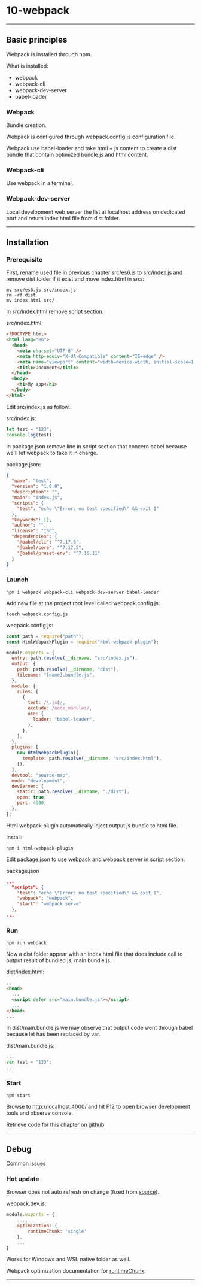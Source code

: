 # 10-webpack

---

## Basic principles

Webpack is installed through npm.

What is installed:

- webpack
- webpack-cli
- webpack-dev-server
- babel-loader

### Webpack

Bundle creation.

Webpack is configured through webpack.config.js configuration file.

Webpack use babel-loader and take html + js content to create a dist bundle that contain optimized bundle.js and html content.

### Webpack-cli

Use webpack in a terminal.

### Webpack-dev-server

Local development web server the list at localhost address on dedicated port and return index.html file from dist folder.

---

## Installation

### Prerequisite

First, rename used file in previous chapter src/es6.js to src/index.js and remove dist folder if it exist and move index.html in src/:

```console
mv src/es6.js src/index.js
rm -rf dist
mv index.html src/
```

In src/index.html remove script section.

src/index.html:

```html
<!DOCTYPE html>
<html lang="en">
  <head>
    <meta charset="UTF-8" />
    <meta http-equiv="X-UA-Compatible" content="IE=edge" />
    <meta name="viewport" content="width=device-width, initial-scale=1.0" />
    <title>Document</title>
  </head>
  <body>
    <h1>My app</h1>
  </body>
</html>
```

Edit src/index.js as follow.

src/index.js:

```javascript
let test = "123";
console.log(test);
```

In package.json remove line in script section that concern babel because we'll let webpack to take it in charge.

package.json:

```json
{
  "name": "test",
  "version": "1.0.0",
  "description": "",
  "main": "index.js",
  "scripts": {
    "test": "echo \"Error: no test specified\" && exit 1"
  },
  "keywords": [],
  "author": "",
  "license": "ISC",
  "dependencies": {
    "@babel/cli": "^7.17.6",
    "@babel/core": "^7.17.5",
    "@babel/preset-env": "^7.16.11"
  }
}
```

### Launch

```console
npm i webpack webpack-cli webpack-dev-server babel-loader
```

Add new file at the project root level called webpack.config.js:

```console
touch webpack.config.js
```

webpack.config.js:

```javascript
const path = require("path");
const HtmlWebpackPlugin = require("html-webpack-plugin");

module.exports = {
  entry: path.resolve(__dirname, "src/index.js"),
  output: {
    path: path.resolve(__dirname, "dist"),
    filename: "[name].bundle.js",
  },
  module: {
    rules: [
      {
        test: /\.js$/,
        exclude: /node_modules/,
        use: {
          loader: "babel-loader",
        },
      },
    ],
  },
  plugins: [
    new HtmlWebpackPlugin({
      template: path.resolve(__dirname, "src/index.html"),
    }),
  ],
  devtool: "source-map",
  mode: "development",
  devServer: {
    static: path.resolve(__dirname, "./dist"),
    open: true,
    port: 4000,
  },
};
```

Html webpack plugin automatically inject output js bundle to html file.

Install:

```console
npm i html-webpack-plugin
```

Edit package.json to use webpack and webpack server in script section.

package.json

```json
...
  "scripts": {
    "test": "echo \"Error: no test specified\" && exit 1",
    "webpack": "webpack",
    "start": "webpack serve"
  },
...
```

### Run

```console
npm run webpack
```

Now a dist folder appear with an index.html file that does include call to output result of bundled js, main.bundle.js.

dist/index.html:

```html
...
<head>
  ...
  <script defer src="main.bundle.js"></script>
  ...
</head>
...
```

In dist/main.bundle.js we may observe that output code went through babel because let has been replaced by var.

dist/main.bundle.js:

```javascript
...
var test = "123";
...
```

### Start

```console
npm start
```

Browse to [http://localhost:4000/](http://localhost:4000/) and hit F12 to open browser development tools and observe console.

Retrieve code for this chapter on [github](https://github.com/dymafr/javascript-chapitre2)

---

## Debug

Common issues

### Hot update

Browser does not auto refresh on change (fixed from [source](https://stackoverflow.com/questions/65640449/how-to-solve-chunkloaderror-loading-hot-update-chunk-second-app-failed-in-webpa)).

webpack.dev.js:

```js
module.exports = {
    ...,
    optimization: {
        runtimeChunk: 'single'
    },
    ...
}
```

Works for Windows and WSL native folder as well.

Webpack optimization documentation for [runtimeChunk](https://webpack.js.org/configuration/optimization/#optimizationruntimechunk).

---
